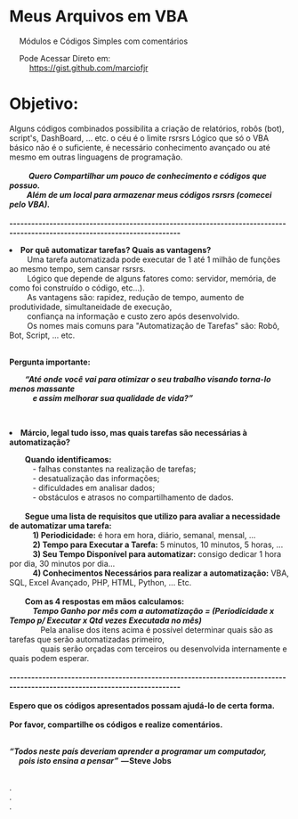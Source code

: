 # Meus Arquivos em VBA 
&emsp; Módulos e Códigos Simples com comentários

&emsp; Pode Acessar Direto em: <br> 
&emsp; &emsp; https://gist.github.com/marciofjr <br>


# Objetivo:
  Alguns códigos combinados possibilita a criação de relatórios, robôs (bot), script's,
  DashBoard, ... etc. o céu é o limite rsrsrs
  Lógico que só o VBA básico não é o suficiente,
  é necessário conhecimento avançado ou até mesmo em outras linguagens de programação. 
  <br><br>
<i><b> &emsp; &emsp; Quero Compartilhar um pouco de conhecimento e códigos que possuo. <br>
 &emsp;&emsp; Além de um local para armazenar meus códigos rsrsrs (comecei pelo VBA). </i></b>
<br><br>
<b> --------------------------------------------------------------------------------------------------------------------------- </b>
<b> <p> <li> Por quê automatizar tarefas? Quais as vantagens? </br> </b>
&emsp;&emsp; Uma tarefa automatizada pode executar de 1 até 1 milhão de funções ao mesmo tempo, sem cansar rsrsrs. <br> 
&emsp;&emsp; Lógico que depende de alguns fatores como: servidor, memória, de como foi construído o código, etc…). <br>
&emsp;&emsp; As vantagens são: rapidez, redução de tempo, aumento de produtividade, simultaneidade de execução, <br> 
&emsp;&emsp; confiança na informação e custo zero após desenvolvido. <br>
&emsp;&emsp; Os nomes mais comuns para "Automatização de Tarefas" são: Robô, Bot, Script, ... etc.
  </li> </p>
<br><b>Pergunta importante: <br>
<i><p> &emsp;&emsp;“Até onde você vai para otimizar o seu trabalho visando torna-lo menos massante <br> 
&emsp;&emsp;&emsp;e assim melhorar sua qualidade de vida?” </i></p></b> 
<br>
<b> <p> <li> Márcio, legal tudo isso, mas quais tarefas são necessárias à automatização? </li> </p> </b>
&emsp;&emsp;<b>Quando identificamos: <br></b>
&emsp;&emsp;&emsp;- falhas constantes na realização de tarefas; <br>
&emsp;&emsp;&emsp;- desatualização das informações; <br>
&emsp;&emsp;&emsp;- dificuldades em analisar dados; <br>
&emsp;&emsp;&emsp;- obstáculos e atrasos no compartilhamento de dados. <br>
<br>&emsp;&emsp;<b>Segue uma lista de requisitos que utilizo para avaliar a necessidade de automatizar uma tarefa: </b> <br>
&emsp;&emsp;&emsp;<b>1) Periodicidade:</b> é hora em hora, diário, semanal, mensal, ...  <br>
&emsp;&emsp;&emsp;<b>2) Tempo para Executar a Tarefa:</b> 5 minutos, 10 minutos, 5 horas, ...  <br> 
&emsp;&emsp;&emsp;<b>3) Seu Tempo Disponível para automatizar:</b> consigo dedicar 1 hora por dia, 30 minutos por dia...  <br>
&emsp;&emsp;&emsp;<b>4) Conhecimentos Necessários para realizar a automatização:</b> VBA, SQL, Excel Avançado, PHP, HTML, Python, ... Etc. <br>
<br>&emsp;&emsp;<b>Com as 4 respostas em mãos calculamos: </b> <br>
&emsp;&emsp;&emsp;<b><i>Tempo Ganho por mês com a automatização = (Periodicidade x Tempo p/ Executar x Qtd vezes Executada no mês)</b></i><br>
&emsp;&emsp;&emsp;&emsp;Pela analise dos itens acima é possível determinar quais são as tarefas que serão automatizadas primeiro,<br>
&emsp;&emsp;&emsp;&emsp;quais serão orçadas com terceiros ou desenvolvida internamente e quais podem esperar.<br>
<br>
<b> --------------------------------------------------------------------------------------------------------------------------- </b>
<br><br>
<b>Espero que os códigos apresentados possam ajudá-lo de certa forma. <br><br>
Por favor, compartilhe os códigos e realize comentários.</b> <br><br>
<b><i><p>“Todos neste país deveriam aprender a programar um computador, <br> &emsp;
 pois isto ensina a pensar” </i> — Steve Jobs </b> </p>
<br>.
<br>.
<br>.
